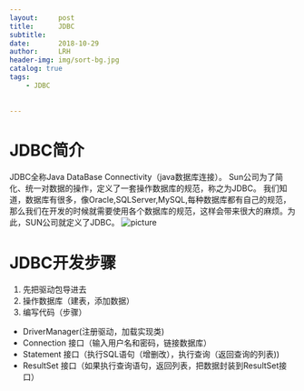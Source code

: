 ```yaml
---
layout:     post
title:      JDBC
subtitle:   
date:       2018-10-29
author:     LRH
header-img: img/sort-bg.jpg
catalog: true
tags:
    - JDBC
    
    
---
```


# JDBC简介
JDBC全称Java DataBase Connectivity（java数据库连接）。
Sun公司为了简化、统一对数据的操作，定义了一套操作数据库的规范，称之为JDBC。
我们知道，数据库有很多，像Oracle,SQLServer,MySQL,每种数据库都有自己的规范，那么我们在开发的时候就需要使用各个数据库的规范，这样会带来很大的麻烦。为此，SUN公司就定义了JDBC。
![picture](https://gss0.bdstatic.com/-4o3dSag_xI4khGkpoWK1HF6hhy/baike/c0%3Dbaike80%2C5%2C5%2C80%2C26/sign=9e9cfb9ed63f8794c7f2407cb3726591/6c224f4a20a44623052ebd449a22720e0cf3d72b.jpg)

# JDBC开发步骤
1. 先把驱动包导进去
2. 操作数据库（建表，添加数据）
3. 编写代码（步骤）
- DriverManager(注册驱动，加载实现类)
- Connection 接口（输入用户名和密码，链接数据库）
- Statement 接口（执行SQL语句（增删改），执行查询（返回查询的列表))
- ResultSet 接口（如果执行查询语句，返回列表，把数据封装到ResultSet接口）
